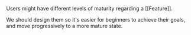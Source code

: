 Users might have different levels of maturity regarding a [[Feature]].

We should design them so it's easier for beginners to achieve their goals, and move progressively to a more mature state.